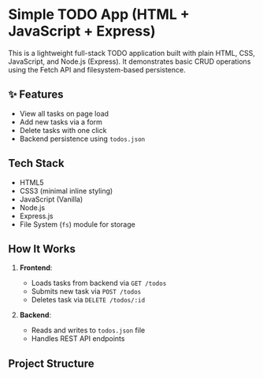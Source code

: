 # Simple TODO App (HTML + JavaScript + Express)

This is a lightweight full-stack TODO application built with plain HTML, CSS, JavaScript, and Node.js (Express). It demonstrates basic CRUD operations using the Fetch API and filesystem-based persistence.

## ✨ Features

- View all tasks on page load
- Add new tasks via a form
- Delete tasks with one click
- Backend persistence using `todos.json`

## Tech Stack

- HTML5
- CSS3 (minimal inline styling)
- JavaScript (Vanilla)
- Node.js
- Express.js
- File System (`fs`) module for storage

## How It Works

1. **Frontend**:
   - Loads tasks from backend via `GET /todos`
   - Submits new task via `POST /todos`
   - Deletes task via `DELETE /todos/:id`

2. **Backend**:
   - Reads and writes to `todos.json` file
   - Handles REST API endpoints

## Project Structure

